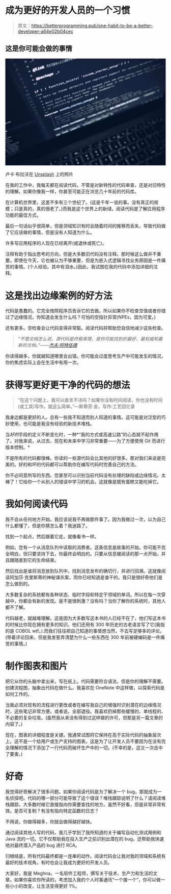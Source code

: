 # 成为更好的开发人员的一个习惯

> 原文：<https://betterprogramming.pub/one-habit-to-be-a-better-developer-a64e02b04cec>

## 这是你可能会做的事情

![](img/2711b17efa18f51517433f91256d2bc6.png)

卢卡·布拉沃在 [Unsplash](https://unsplash.com/s/photos/code?utm_source=unsplash&utm_medium=referral&utm_content=creditCopyText) 上的照片

在我的工作中，我每天都在阅读代码，不管是对新特性的代码审查，还是对旧特性的理解。如果你像我一样，你甚至可能正在浏览几十年前的代码库。

在计算机世界里，这差不多有三个世纪了。(这是千年一说的事。没有真正的规模；只是真的，真的很老了。)而我是这个世界上的新绿。阅读代码是了解应用程序功能的最佳方式。

最后一句话似乎很简单，但是领域知识有时会随着时间的推移而丢失，导致代码做了它应该做的事情，但是没有人知道为什么。

许多写应用程序的人现在已经离开(或退休或死亡)。

注释有助于指出思考的方向，但是大多数旧代码没有注释。那时候这么做并不重要。即使在今天，它也被认为不够重要，但是为嵌入式逻辑寻找业务原因是一件痛苦的事情。(个人经验。其中有泪水。)因此，我试图在我的代码中添加详细的注释。

# 这是找出边缘案例的好方法

代码是愚蠢的。它完全按照程序员告诉它的去做。所以如果你不检查空值或者你错过了边缘情况，你知道会发生什么吗？可怕的空指针异常(NPEs，因为可爱。)

还有更多。空检查会让代码变得非常脏。阅读代码将帮助您自信地减少这些检查。

> *“不管文档怎么说，源代码是终极真理，是你可能找到的最好、最权威和最新的文档。”——*[*杰夫·阿特伍德*](https://blog.codinghorror.com/learn-to-read-the-source-luke/)

你读得越多，你就越知道哪里会出错。你可能会过度思考生产中可能发生的情况，你的焦虑实际上会在生活中有用一次。

# 获得写更好更干净的代码的想法

> “在这个问题上，我可以直言不讳吗？如果你没有时间阅读，你也没有时间(或工具)写作。就这么简单。”—斯蒂芬·金，写作:工艺回忆录

我身边都是更好的人。总有一些我不知道而别人知道的事情。这可能是对泛型的巧妙使用，也可能是我没有经验的新技术堆栈。

当*好的*手段的定义不断变化时，一种*“我的方式或高速公路”的心态就不起作用了。对我来说，从过去、现在和未来中学习非常重要——为了方便使用 Git 而进行版本控制。*

不是所有的代码都很棒。你读的一些源代码会比其他的好很多。那对我们来说是完美的。好的和坏的代码都可以帮助你在编写代码时完善自己的方法。

你不必同意所写的东西。您甚至可以识别当前代码没有处理的缺陷或边缘情况。太棒了！它给你一个从别人的错误中学习的机会。这就像是既有蛋糕又能吃掉它。

# 我如何阅读代码

我不会从任何地方开始。我应该说我不再做那件事了。因为我做过一次，以为自己什么都懂了，但是你猜怎么着？我迷路了。

找到一个起点，然后跟着它走。就像看书一样。

例如，您有一个从消息队列中读取的消费者。这条信息是故事的开始。你可能不完全明白，但只要坚持下去，你最终会明白的。只要从信息被阅读的那一点开始，并且跟随直到它的生命结束。

然后找出是谁将消息放到队列中，找到消息发布的确切行，并进行回溯。这就像阅读阿加莎·克里斯蒂的神秘谋杀案，而你已经知道是谁干的。我只是很好奇他们是怎么做到的。

大多数复杂的系统都有各种状态、临时字段和特定于领域的单词。所以在每一次穿越中，你都会有新的发现。是不是很刺激？没有吗？当你了解你的系统时，其他人都不了解。

代码越老，就越难理解。这是因为大多数写这本书的人已经不在了，他们写这本书的时候比你现在拥有更多的知识。他们还用有 300 年历史的古老语言写了它(我指的是 COBOL wtf。).而我们往往把自己知道的事情想当然，不去写足够多的评论。(带着评论回来，但是我发誓弄清楚为什么一些东西在 300 年前被硬编码是一件痛苦的事情。)

# 制作图表和图片

把它从你的头脑中拿出来，写在纸上。代码需要符合语法，但是你的理解不需要。创建流程图，抽象出代码在做什么。我喜欢在 OneNote 中这样做，以探索代码是如何工作的。

当我必须对现有的流程进行更改或者在编写我自己的增强时识别潜在的边缘情况时，这些笔记非常方便。或者说，全部退役。我喜欢扔掉那些缓慢的、单线程的、不必要的复杂垃圾。(虽然我从来没有得到过这样做的许可，但那是另一篇文章的内容了。)

现在，图表的详细程度是关键。我通常试图将它保持在高于实际代码的抽象层次上。这不是一个给用户或生产支持的图表。这是为了让开发人员不要因为在没有完全理解的情况下添加了一行代码而破坏生产中的一切。(不幸的是，这又一次击中了要害。)

# 好奇

我觉得好奇解决了很多问题。如果你阅读代码是为了解决一个 bug，那就成为一名侦探吧。代码的哪一部分可能导致了这个错误？堆栈跟踪说明了什么？请阅读堆栈跟踪，大多数时候它直接指向你需要查找的地方。虽然不好看，但是非常非常有效。是否可复制？有没有指向特定函数的日志？

不用说，你做得越多，你就会做得越好越快。

通过阅读其他人写的代码，我几乎学到了我所知道的关于编写自动化测试用例和 Java 流的一切。它不仅帮助我在投入生产之前识别出潜在的 bug，还帮助我快速地对最终潜入产品的 bug 进行 RCA。

归根结底，所有代码最终都是一连串的动作。阅读代码会让我对我的领域和系统有最好的技术视角，有时也会让我成为更好的开发人员。

大家好，我是 Meghna，一名软件工程师，撰写关于技术、生产力和生活的文章。如果你喜欢你所读的，考虑加入我的个人时事通讯“一个接一个”，你可以做一些小小的改变，让生活变得更好 1%。